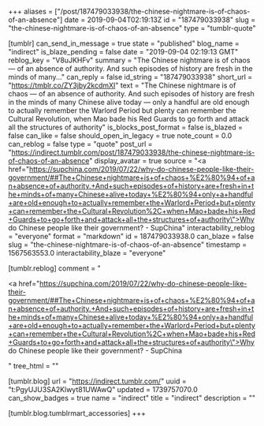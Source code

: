 +++
aliases = ["/post/187479033938/the-chinese-nightmare-is-of-chaos-of-an-absence"]
date = 2019-09-04T02:19:13Z
id = "187479033938"
slug = "the-chinese-nightmare-is-of-chaos-of-an-absence"
type = "tumblr-quote"

[tumblr]
can_send_in_message = true
state = "published"
blog_name = "indirect"
is_blaze_pending = false
date = "2019-09-04 02:19:13 GMT"
reblog_key = "V8uJKHFv"
summary = "The Chinese nightmare is of chaos — of an absence of authority. And such episodes of history are fresh in the minds of many..."
can_reply = false
id_string = "187479033938"
short_url = "https://tmblr.co/ZY3jby2kcdmXI"
text = "The Chinese nightmare is of chaos — of an absence of authority. And such episodes of history are fresh in the minds of many Chinese alive today — only a handful are old enough to actually remember the Warlord Period but plenty can remember the Cultural Revolution, when Mao bade his Red Guards to go forth and attack all the structures of authority"
is_blocks_post_format = false
is_blazed = false
can_like = false
should_open_in_legacy = true
note_count = 0.0
can_reblog = false
type = "quote"
post_url = "https://indirect.tumblr.com/post/187479033938/the-chinese-nightmare-is-of-chaos-of-an-absence"
display_avatar = true
source = "<a href=\"https://supchina.com/2019/07/22/why-do-chinese-people-like-their-government/##The+Chinese+nightmare+is+of+chaos+%E2%80%94+of+an+absence+of+authority.+And+such+episodes+of+history+are+fresh+in+the+minds+of+many+Chinese+alive+today+%E2%80%94+only+a+handful+are+old+enough+to+actually+remember+the+Warlord+Period+but+plenty+can+remember+the+Cultural+Revolution%2C+when+Mao+bade+his+Red+Guards+to+go+forth+and+attack+all+the+structures+of+authority\">Why do Chinese people like their government? - SupChina</a>"
interactability_reblog = "everyone"
format = "markdown"
id = 187479033938.0
can_blaze = false
slug = "the-chinese-nightmare-is-of-chaos-of-an-absence"
timestamp = 1567563553.0
interactability_blaze = "everyone"

[tumblr.reblog]
comment = "<p><a href=\"https://supchina.com/2019/07/22/why-do-chinese-people-like-their-government/##The+Chinese+nightmare+is+of+chaos+%E2%80%94+of+an+absence+of+authority.+And+such+episodes+of+history+are+fresh+in+the+minds+of+many+Chinese+alive+today+%E2%80%94+only+a+handful+are+old+enough+to+actually+remember+the+Warlord+Period+but+plenty+can+remember+the+Cultural+Revolution%2C+when+Mao+bade+his+Red+Guards+to+go+forth+and+attack+all+the+structures+of+authority\">Why do Chinese people like their government? - SupChina</a></p>"
tree_html = ""

[tumblr.blog]
url = "https://indirect.tumblr.com/"
uuid = "t:PgyUJU3SA2Klwyt81UWAwQ"
updated = 1739757070.0
can_show_badges = true
name = "indirect"
title = "indirect"
description = ""

[tumblr.blog.tumblrmart_accessories]
+++
